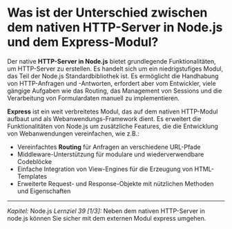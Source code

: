 # Was ist der Unterschied zwischen dem nativen HTTP-Server in Node.js und dem Express-Modul?

Der native **HTTP-Server in Node.js** bietet grundlegende Funktionalitäten, um HTTP-Server zu erstellen. Es handelt sich um ein niedrigstufiges Modul, das Teil der Node.js Standardbibliothek ist. Es ermöglicht die Handhabung von HTTP-Anfragen und -Antworten, erfordert aber vom Entwickler, viele gängige Aufgaben wie das Routing, das Management von Sessions und die Verarbeitung von Formulardaten manuell zu implementieren.

**Express** ist ein weit verbreitetes Modul, das auf dem nativen HTTP-Modul aufbaut und als Webanwendungs-Framework dient. Es erweitert die Funktionalitäten von Node.js um zusätzliche Features, die die Entwicklung von Webanwendungen vereinfachen, wie z.B.:
  - Vereinfachtes **Routing** für Anfragen an verschiedene URL-Pfade
  - Middleware-Unterstützung für modulare und wiederverwendbare Codeblöcke
  - Einfache Integration von View-Engines für die Erzeugung von HTML-Templates
  - Erweiterte Request- und Response-Objekte mit nützlichen Methoden und Eigenschaften

---

_Kapitel:_ Node.js
_Lernziel 39 \[1/3\]:_ Neben dem nativen HTTP-Server in node.js können Sie sicher mit dem externen Modul express umgehen.

